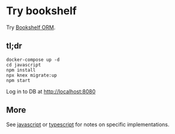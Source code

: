 # Try bookshelf

Try [Bookshelf ORM][1].

## tl;dr

    docker-compose up -d
    cd javascript
    npm install
    npx knex migrate:up
    npm start

Log in to DB at <http://localhost:8080>

## More

See [javascript](./javascript) or [typescript](./typescript) for notes on
specific implementations.

[1]: https://bookshelfjs.org/ "Bookshelf.js"
